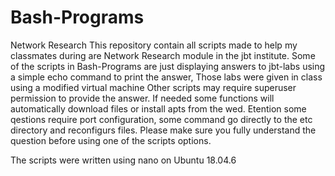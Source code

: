 # Bash-Programs
Network Research
This repository contain all scripts made to help my classmates during are Network Research module in the jbt institute.
Some of the scripts in Bash-Programs are just displaying answers to jbt-labs using a simple echo command to print the answer,
Those labs were given in class using a modified virtual machine 
Other scripts may require superuser permission to provide the answer.
If needed some functions will automatically download files or install apts from the wed.
Etention some qestions require port configuration, some command go directly to the etc directory and reconfigurs files. 
Please make sure you fully understand the question before using one of the scripts options.

The scripts were written using nano on Ubuntu 18.04.6
